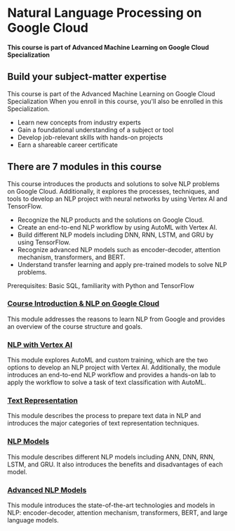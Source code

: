 # Natural Language Processing on Google Cloud
**This course is part of Advanced Machine Learning on Google Cloud Specialization**

## Build your subject-matter expertise

This course is part of the Advanced Machine Learning on Google Cloud Specialization
When you enroll in this course, you'll also be enrolled in this Specialization.
* Learn new concepts from industry experts
* Gain a foundational understanding of a subject or tool
* Develop job-relevant skills with hands-on projects
* Earn a shareable career certificate

## There are 7 modules in this course
This course introduces the products and solutions to solve NLP problems on Google Cloud. Additionally, it explores the processes, techniques, and tools to develop an NLP project with neural networks by using Vertex AI and TensorFlow.

- Recognize the NLP products and the solutions on Google Cloud.
- Create an end-to-end NLP workflow by using AutoML with Vertex AI.
- Build different NLP models including DNN, RNN, LSTM, and GRU by using TensorFlow.
- Recognize advanced NLP models such as encoder-decoder, attention mechanism, transformers, and BERT.
- Understand transfer learning and apply pre-trained models to solve NLP problems.

Prerequisites: Basic SQL, familiarity with Python and TensorFlow

### [Course Introduction & NLP on Google Cloud](./Week1/README.md)
This module addresses the reasons to learn NLP from Google and provides an overview of the course structure and goals.

### [NLP with Vertex AI](./Week2/README.md)
This module explores AutoML and custom training, which are the two options to develop an NLP project with Vertex AI. Additionally, the module introduces an end-to-end NLP workflow and provides a hands-on lab to apply the workflow to solve a task of text classification with AutoML.

### [Text Representation](./Week3/README.md)
This module describes the process to prepare text data in NLP and introduces the major categories of text representation techniques.

### [NLP Models](./Week4/README.md)
This module describes different NLP models including ANN, DNN, RNN, LSTM, and GRU. It also introduces the benefits and disadvantages of each model.

### [Advanced NLP Models](./Week5/README.md)
This module introduces the state-of-the-art technologies and models in NLP: encoder-decoder, attention mechanism, transformers, BERT, and large language models.
